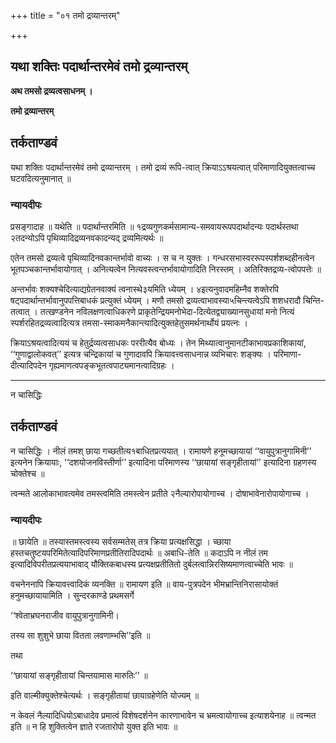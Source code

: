 +++
title = "०१ तमो द्रव्यान्तरम्"

+++


## यथा शक्तिः पदार्थान्तरमेवं तमो द्रव्यान्तरम्

**अथ तमसो द्रव्यत्वसाधनम् ।**

**तमो द्रव्यान्तरम्**

## **तर्कताण्डवं**

यथा शक्तिः पदार्थान्तरमेवं तमो द्रव्यान्तरम् । तमो द्रव्यं रूपि-त्वात् क्रियाऽऽश्रयत्वात् परिमाणादियुक्तत्वाच्च घटवदित्यनुमानात् ॥

### **न्यायदीपः**

प्रसङ्गादाह ॥ यथेति ॥ पदार्थान्तरमिति ॥ १द्रव्यगुणकर्मसामान्य-समवायरूपपदार्थादन्यः पदार्थस्तथा २तदन्योऽपि पृथिव्यादिद्रव्यनवकादन्यद् द्रव्यमित्यर्थः ॥

एतेन तमसो द्रव्यत्वे पृथिव्यादिनवकान्तर्भावो वाच्यः । स च न युक्तः । गन्धरसभास्वररूपस्पर्शशब्दहीनत्वेन भूतपञ्चकान्तर्भावायोगात् । अनित्यत्वेन नित्यवस्त्वन्तर्भावायोगादिति निरस्तम् । अतिरिक्तद्रव्य-त्वोपपत्तेः ॥

अन्तर्भावः शक्यश्चेदित्याद्यग्रेतनवाक्यं त्वनास्थे३यमिति ध्येयम् । ४इत्यनुवादमहिम्नैव शक्तेरपि षट्पदार्थान्तर्भावानुपपत्तिबाधकं प्रत्युक्तं ध्येयम् । मणौ तमसो द्रव्यत्वाभावस्या५चिन्त्यत्वेऽपि शशधरादौ चिन्ति-तत्वात् । तत्खण्डनेन नविलक्षणत्वाधिकरणे प्राकृतेन्द्रियमनोभेदा-दित्येतद्व्याख्यानसुधायां मनो नित्यं स्पर्शरहितद्रव्यत्वादित्यत्र तमसा-स्माकमनैकान्त्यादित्युक्तहेतुसमर्थनार्थोयं प्रयत्नः ।

क्रियाऽश्रयत्वादित्ययं च हेतुर्द्रव्यत्वसाधकः पररीत्यैव बोध्यः । तेन मिथ्यात्वानुमानटीकाभावप्रकाशिकायां, ‘‘गुणाद्वालोकवत्’’ इत्यत्र चन्द्रिकायां च गुणादावपि क्रियावत्त्वसाधनान्न व्यभिचारः शङ्क्यः । परिमाणा-दीत्यादिपदेन गृह्यमाणत्वपङ्कभूतत्वपाट्यमानत्वादिग्रहः ।

------------------------------------------------------------------------

न चासिद्धिः

## **तर्कताण्डवं**

न चासिद्धिः । नीलं तमश् छाया गच्छतीत्य१बाधितप्रत्ययात् । रामायणे हनूमच्छायायां ‘‘वायुपुत्रानुगामिनी’’ इत्यनेन क्रियायाः, ‘‘दशयोजनविस्तीर्णा’’ इत्यादिना परिमाणस्य ‘‘छायायां सङ्गृहीतायां’’ इत्यादिना ग्रहणस्य चोक्तेश्च ॥

त्वन्मते आलोकाभावत्वमेव तमस्त्वमिति तमस्त्वेन प्रतीते २नैल्यारोपायोगाच्च । दोषाभावेनारोपायोगाच्च ।

### **न्यायदीपः**

॥ छायेति ॥ तस्यास्तमस्त्वस्य सर्वसम्मतेस् तत्र क्रिया प्रत्यक्षसिद्धा । च्छाया हस्तचतुष्टयपरिमितेत्यादिपरिमाणप्रतीतिरादिपदार्थः ॥ अबाधि-तेति ॥ कदाऽपि न नीलं तम इत्यादिविपरीतप्रत्ययाभावाद् यौक्तिकबाधस्य प्रत्यक्षप्रतीतितो दुर्बलत्वान्निरसिष्यमाणत्वाच्चेति भावः ॥

वचनेननापि क्रियावत्त्वादिकं व्यनक्ति ॥ रामायण इति ॥ वाय-पुत्रपदेन भीमभ्रान्तिनिरासायोक्तं हनुमच्छायायामिति । सुन्दरकाण्डे प्रथमसर्गे

‘‘श्वेताभ्रघनराजीव वायुपुत्रानुगामिनी।

तस्य सा शुशुभे छाया वितता लवणाम्भसि’’इति ॥

तथा

‘‘छायायां सङ्गृहीतायां चिन्तयामास मारुतिः’’ ॥

इति वाल्मीक्युक्तेश्चेत्यर्थः । सङ्गृहीतायां छायाग्रहेणेति योज्यम् ॥

न केवलं नैल्यादिधियोऽबाधादेव प्रमात्वं विशेषदर्शनेन कारणाभावेन च भ्रमत्वायोगाच्च इत्याशयेनाह ॥ त्वन्मत इति ॥ न हि शुक्तित्वेन ज्ञाते रजतारोपो युक्त इति भावः ॥

